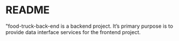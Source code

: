 # README
"food-truck-back-end is a backend project. It’s primary purpose is to provide data interface services for the frontend project.
